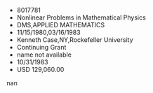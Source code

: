 
* 8017781
* Nonlinear Problems in Mathematical Physics
* DMS,APPLIED MATHEMATICS
* 11/15/1980,03/16/1983
* Kenneth Case,NY,Rockefeller University
* Continuing Grant
*   name not available
* 10/31/1983
* USD 129,060.00

nan
